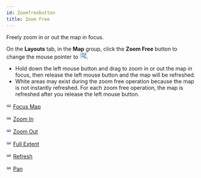 ```yaml
---
id: Zoomfreebutton
title: Zoom Free
---
```

Freely zoom in or out the map in focus.

On the **Layouts** tab, in the **Map** group, click the **Zoom Free** button to change the mouse pointer to ![](img-en/zoomFreeStatus.png).

  * Hold down the left mouse button and drag to zoom in or out the map in focus, then release the left mouse button and the map will be refreshed.
  * White areas may exist during the zoom free operation because the map is not instantly refreshed. For each zoom free operation, the map is refreshed after you release the left mouse button.

![](../../img/smalltitle.png) [Focus Map](LockMapButton.htm)

![](../../img/smalltitle.png) [Zoom In](Zoominbutton.htm)

![](../../img/smalltitle.png) [Zoom Out](Zoomoutbutton.htm)

![](../../img/smalltitle.png) [Full Extent](EntireViewbutton.htm)

![](../../img/smalltitle.png) [Refresh](RefreshMapbutton.htm)

![](../../img/smalltitle.png) [Pan](PanButton.htm)